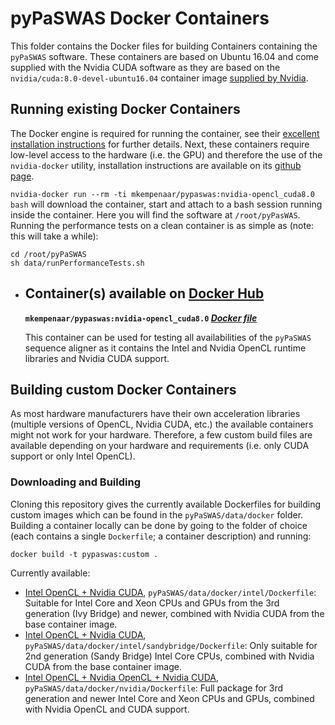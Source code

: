 # pyPaSWAS Docker Containers

This folder contains the Docker files for building Containers containing the `pyPaSWAS` software. These containers are based on Ubuntu 16.04 and come supplied with the Nvidia CUDA software as they are based on the `nvidia/cuda:8.0-devel-ubuntu16.04` container image [supplied by Nvidia](https://hub.docker.com/r/nvidia/cuda/).

## Running existing Docker Containers

The Docker engine is required for running the container, see their [excellent installation instructions](https://docs.docker.com/engine/installation/) for further details.
Next, these containers require low-level access to the hardware (i.e. the GPU) and therefore the use of the `nvidia-docker` utility, installation instructions are available on its [github page](https://github.com/NVIDIA/nvidia-docker/tree/2.0). 

`nvidia-docker run --rm -ti mkempenaar/pypaswas:nvidia-opencl_cuda8.0 bash` will download the container, start and attach to a bash session running inside the container. Here you will find the software at `/root/pyPasWAS`. Running the performance tests on a clean container is as simple as (note: this will take a while):

```
cd /root/pyPaSWAS
sh data/runPerformanceTests.sh
```

* ## Container(s) available on [Docker Hub](https://hub.docker.com/r/mkempenaar/pypaswas/)

    **`mkempenaar/pypaswas:nvidia-opencl_cuda8.0` [*Docker file*]()**

    This container can be used for testing all availabilities of the `pyPaSWAS` sequence aligner as it contains the Intel and Nvidia OpenCL runtime libraries and Nvidia CUDA support.


## Building custom Docker Containers

As most hardware manufacturers have their own acceleration libraries (multiple versions of OpenCL, Nvidia CUDA, etc.) the available containers might not work for your hardware. Therefore, a few custom build files are available depending on your hardware and requirements (i.e. only CUDA support or only Intel OpenCL). 

### Downloading and Building

Cloning this repository gives the currently available Dockerfiles for building custom images which can be found in the `pyPaSWAS/data/docker` folder. Building a container locally can be done by going to the folder of choice (each contains a single `Dockerfile`; a container description) and running:

```
docker build -t pypaswas:custom .
```

Currently available:

* [Intel OpenCL + Nvidia CUDA](), `pyPaSWAS/data/docker/intel/Dockerfile`: Suitable for Intel Core and Xeon CPUs and GPUs from the 3rd generation (Ivy Bridge) and newer, combined with Nvidia CUDA from the base container image.
* [Intel OpenCL + Nvidia CUDA](), `pyPaSWAS/data/docker/intel/sandybridge/Dockerfile`: Only suitable for 2nd generation (Sandy Bridge) Intel Core CPUs, combined with Nvidia CUDA from the base container image.
* [Intel OpenCL + Nvidia OpenCL + Nvidia CUDA](), `pyPaSWAS/data/docker/nvidia/Dockerfile`: Full package for 3rd generation and newer Intel Core and Xeon CPUs and GPUs, combined with Nvidia OpenCL and CUDA support.